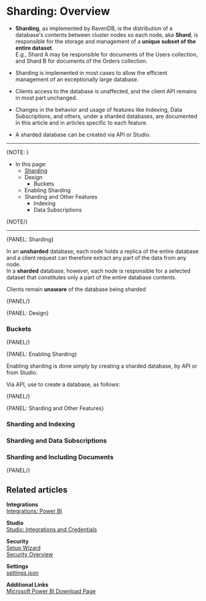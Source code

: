 ﻿# Sharding: Overview

* **Sharding**, as implemented by RavenDB, is the distribution of a database's 
  contents between cluster nodes so each node, aka **Shard**, is responsible 
  for the storage and management of a **unique subset of the entire dataset**.  
  E.g., Shard A may be responsible for documents of the Users collection, and 
  Shard B for documents of the Orders collection.  

* Sharding is implemented in most cases to allow the efficient management of an 
  exceptionally large database.  

* Clients access to the database is unaffected, and the client API remains in 
  most part unchanged.  

* Changes in the behavior and usage of features like Indexing, Data Subscriptions, 
  and others, under a sharded databases, are documented in this article and in 
  articles specific to each feature.  

* A sharded database can be created via API or Studio.  

---

{NOTE: }

* In this page:  
  * [Sharding](../)  
  * Design  
     * Buckets  
  * Enabling Sharding  
  * Sharding and Other Features  
     * Indexing  
     * Data Subscriptions  

{NOTE/}

---

{PANEL: Sharding}

In an **unsharded** database, each node holds a replica of the entire database 
and a client request can therefore extract any part of the data from any node.  
In a **sharded** database, however, each node is responsible for a selected dataset 
that constitutes only a part of the entire database contents.  


Clients remain **unaware** of the database being sharded

{PANEL/}

{PANEL: Design}

### Buckets

{PANEL/}

{PANEL: Enabling Sharding}

Enabling sharding is done simply by creating a sharded database, by API or from Studio.  

Via API, use []() to create a database, as follows:  



{PANEL/}

{PANEL: Sharding and Other Features}

### Sharding and Indexing

### Sharding and Data Subscriptions

### Sharding and Including Documents

{PANEL/}

## Related articles

**Integrations**  
[Integrations: Power BI](../../integrations/postgresql-protocol/power-bi)  

**Studio**  
[Studio: Integrations and Credentials](../../studio/database/settings/integrations)  

**Security**  
[Setup Wizard](../../start/installation/setup-wizard)  
[Security Overview](../../server/security/overview)  

**Settings**  
[settings.json](../../server/configuration/configuration-options#json)  

**Additional Links**  
[Microsoft Power BI Download Page](https://powerbi.microsoft.com/en-us/downloads)  



